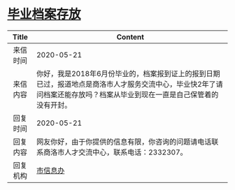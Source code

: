 # <a href="http://www.shangluo.gov.cn/zmhd/ldxxxx.jsp?urltype=leadermail.LeaderMailContentUrl&wbtreeid=1112&leadermailid=5882">毕业档案存放</a>
|Title|Content|
|:---:|---|
|来信时间|2020-05-21|
|来信内容|你好，我是2018年6月份毕业的，档案报到证上的报到日期已过，报道地点是商洛市人才服务交流中心，毕业快2年了请问档案还能存放吗？档案从毕业到现在一直是自己保管着的没有开封。|
|回复时间|2020-05-21|
|回复内容|网友你好，由于你提供的信息有限，你咨询的问题请电话联系商洛市人才交流中心，联系电话：2332307。|
|回复机构|<a href="../../categories/agencies/市信息办.md">市信息办</a>|